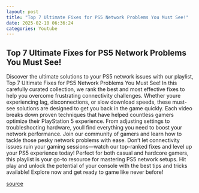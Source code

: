 ```yaml
---
layout: post
title: "Top 7 Ultimate Fixes for PS5 Network Problems You Must See!"
date: 2025-02-10 06:36:24
categories: Youtube
---
```


## Top 7 Ultimate Fixes for PS5 Network Problems You Must See!

Discover the ultimate solutions to your PS5 network issues with our playlist, Top 7 Ultimate Fixes for PS5 Network Problems You Must See! 
In this carefully curated collection, we rank the best and most effective fixes to help you overcome frustrating connectivity challenges. Whether youre experiencing lag, disconnections, or slow download speeds, these must-see solutions are designed to get you back in the game quickly. 
Each video breaks down proven techniques that have helped countless gamers optimize their PlayStation 5 experience. From adjusting settings to troubleshooting hardware, youll find everything you need to boost your network performance. 
Join our community of gamers and learn how to tackle those pesky network problems with ease. Don’t let connectivity issues ruin your gaming sessions—watch our top-ranked fixes and level up your PS5 experience today! 
Perfect for both casual and hardcore gamers, this playlist is your go-to resource for mastering PS5 network setups. Hit play and unlock the potential of your console with the best tips and tricks available! Explore now and get ready to game like never before!

[source](https://www.youtube.com/playlist?list=PLPLm7JtBkXtxtwE3YBqAV2Ww-MKcVF2c5)